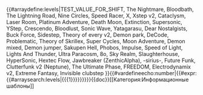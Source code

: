 {{#arraydefine:levels|TEST_VALUE_FOR_SHIFT,
The Nightmare,
Bloodbath,
The Lightning Road,
Nine Circles,
Speed Racer,
X,
Xstep v2,
Cataclysm,
Laser Room,
Platinum Adventure,
Death Moon,
Extinction,
Supersonic,
YStep,
Crescendo,
Bloodlust,
Sonic Wave,
Yatagarasu,
Dear Nostalgists,
Buck Force,
Sidestep,
Theory of every v2,
Demon park,
DeCode,
Problematic,
Theory of Skrillex,
Super Cycles,
Moon Adventure,
Demon mixed,
Demon jumper,
Sakupen Hell,
Phobos,
Impulse,
Speed of Light,
Lights And Thunder,
Ultra Paracosm,
8o,
Sky Realm,
Slaughterhouse,
HyperSonic,
Hextec Flow,
Jawbreaker (ZenthicAlpha),
-sirius-,
Future Funk,
Clutterfunk v2 (Neptune),
The Ultimate Phase,
FREEDOM,
Electrodynamix v2,
Extreme Fantasy,
Invisible clubstep
}}{{#vardefineecho:number|{{#expr:{{#arraysearch:levels|{{{1}}}}}}}}}<noinclude>{{doc}}[[Категория:Информационные шаблоны]]</noinclude>